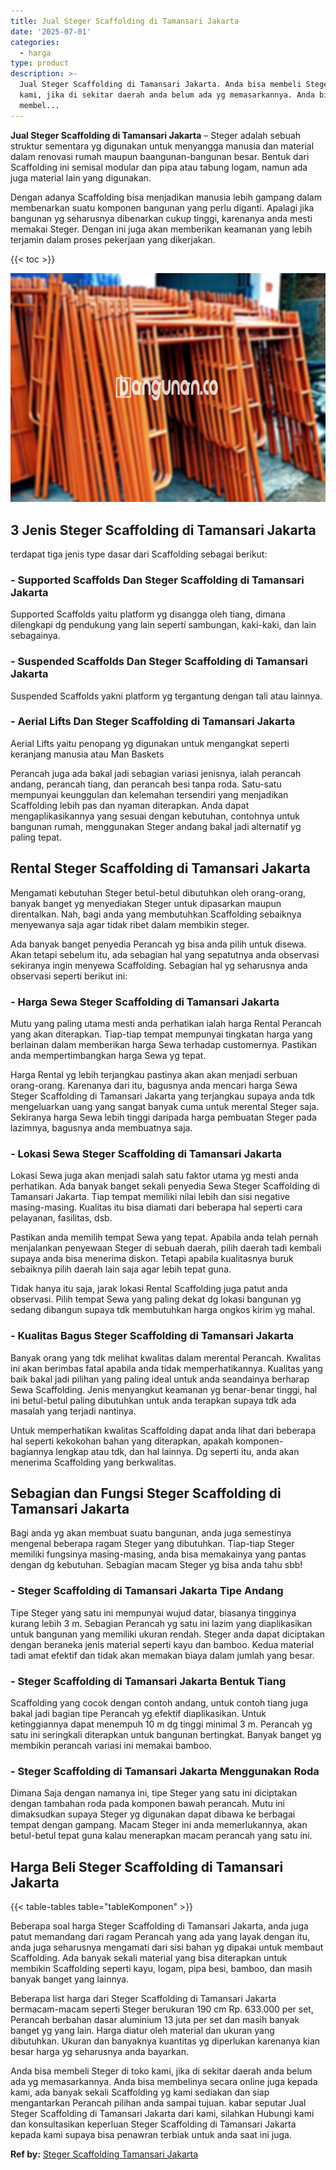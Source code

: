 ```yaml
---
title: Jual Steger Scaffolding di Tamansari Jakarta
date: '2025-07-01'
categories:
  - harga
type: product
description: >-
  Jual Steger Scaffolding di Tamansari Jakarta. Anda bisa membeli Steger di toko
  kami, jika di sekitar daerah anda belum ada yg memasarkannya. Anda bisa
  membel...
---
```


**Jual Steger Scaffolding di Tamansari Jakarta** – Steger adalah sebuah struktur sementara yg digunakan untuk menyangga manusia dan material dalam renovasi rumah maupun baangunan-bangunan besar. Bentuk dari Scaffolding ini semisal modular dan pipa atau tabung logam, namun ada juga material lain yang digunakan.

Dengan adanya Scaffolding bisa menjadikan manusia lebih gampang dalam membenarkan suatu komponen bangunan yang perlu diganti. Apalagi jika bangunan yg seharusnya dibenarkan cukup tinggi, karenanya anda mesti memakai Steger. Dengan ini juga akan memberikan keamanan yang lebih terjamin dalam proses pekerjaan yang dikerjakan.

{{< toc >}}

![Jual Steger Scaffolding di Tamansari Jakarta](/images/sewa-scaffolding-steger-06.png)

## 3 Jenis Steger Scaffolding di Tamansari Jakarta

terdapat tiga jenis type dasar dari Scaffolding sebagai berikut:

### \- Supported Scaffolds Dan Steger Scaffolding di Tamansari Jakarta

Supported Scaffolds yaitu platform yg disangga oleh tiang, dimana dilengkapi dg pendukung yang lain seperti sambungan, kaki-kaki, dan lain sebagainya.

### \- Suspended Scaffolds Dan Steger Scaffolding di Tamansari Jakarta

Suspended Scaffolds yakni platform yg tergantung dengan tali atau lainnya.

### \- Aerial Lifts Dan Steger Scaffolding di Tamansari Jakarta

Aerial Lifts yaitu penopang yg digunakan untuk mengangkat seperti keranjang manusia atau Man Baskets

Perancah juga ada bakal jadi sebagian variasi jenisnya, ialah perancah andang, perancah tiang, dan perancah besi tanpa roda. Satu-satu mempunyai keunggulan dan kelemahan tersendiri yang menjadikan Scaffolding lebih pas dan nyaman diterapkan. Anda dapat mengaplikasikannya yang sesuai dengan kebutuhan, contohnya untuk bangunan rumah, menggunakan Steger andang bakal jadi alternatif yg paling tepat.

## Rental Steger Scaffolding di Tamansari Jakarta

Mengamati kebutuhan Steger betul-betul dibutuhkan oleh orang-orang, banyak banget yg menyediakan Steger untuk dipasarkan maupun direntalkan. Nah, bagi anda yang membutuhkan Scaffolding sebaiknya menyewanya saja agar tidak ribet dalam membikin steger.

Ada banyak banget penyedia Perancah yg bisa anda pilih untuk disewa. Akan tetapi sebelum itu, ada sebagian hal yang sepatutnya anda observasi sekiranya ingin menyewa Scaffolding. Sebagian hal yg seharusnya anda observasi seperti berikut ini:

### \- Harga Sewa Steger Scaffolding di Tamansari Jakarta

Mutu yang paling utama mesti anda perhatikan ialah harga Rental Perancah yang akan diterapkan. Tiap-tiap tempat mempunyai tingkatan harga yang berlainan dalam memberikan harga Sewa terhadap customernya. Pastikan anda mempertimbangkan harga Sewa yg tepat.

Harga Rental yg lebih terjangkau pastinya akan akan menjadi serbuan orang-orang. Karenanya dari itu, bagusnya anda mencari harga Sewa Steger Scaffolding di Tamansari Jakarta yang terjangkau supaya anda tdk mengeluarkan uang yang sangat banyak cuma untuk merental Steger saja. Sekiranya harga Sewa lebih tinggi daripada harga pembuatan Steger pada lazimnya, bagusnya anda membuatnya saja.

### \- Lokasi Sewa Steger Scaffolding di Tamansari Jakarta

Lokasi Sewa juga akan menjadi salah satu faktor utama yg mesti anda perhatikan. Ada banyak banget sekali penyedia Sewa Steger Scaffolding di Tamansari Jakarta. Tiap tempat memiliki nilai lebih dan sisi negative masing-masing. Kualitas itu bisa diamati dari beberapa hal seperti cara pelayanan, fasilitas, dsb.

Pastikan anda memilih tempat Sewa yang tepat. Apabila anda telah pernah menjalankan penyewaan Steger di sebuah daerah, pilih daerah tadi kembali supaya anda bisa menerima diskon. Tetapi apabila kualitasnya buruk sebaiknya pilih daerah lain saja agar lebih tepat guna.

Tidak hanya itu saja, jarak lokasi Rental Scaffolding juga patut anda observasi. Pilih tempat Sewa yang paling dekat dg lokasi bangunan yg sedang dibangun supaya tdk membutuhkan harga ongkos kirim yg mahal.

### \- Kualitas Bagus Steger Scaffolding di Tamansari Jakarta

Banyak orang yang tdk melihat kwalitas dalam merental Perancah. Kwalitas ini akan berimbas fatal apabila anda tidak memperhatikannya. Kualitas yang baik bakal jadi pilihan yang paling ideal untuk anda seandainya berharap Sewa Scaffolding. Jenis menyangkut keamanan yg benar-benar tinggi, hal ini betul-betul paling dibutuhkan untuk anda terapkan supaya tdk ada masalah yang terjadi nantinya.

Untuk memperhatikan kwalitas Scaffolding dapat anda lihat dari beberapa hal seperti kekokohan bahan yang diterapkan, apakah komponen-bagiannya lengkap atau tdk, dan hal lainnya. Dg seperti itu, anda akan menerima Scaffolding yang berkwalitas.

## Sebagian dan Fungsi Steger Scaffolding di Tamansari Jakarta

Bagi anda yg akan membuat suatu bangunan, anda juga semestinya mengenal beberapa ragam Steger yang dibutuhkan. Tiap-tiap Steger memiliki fungsinya masing-masing, anda bisa memakainya yang pantas dengan dg kebutuhan. Sebagian macam Steger yg bisa anda tahu sbb!

### \- Steger Scaffolding di Tamansari Jakarta Tipe Andang

Tipe Steger yang satu ini mempunyai wujud datar, biasanya tingginya kurang lebih 3 m. Sebagian Perancah yg satu ini lazim yang diaplikasikan untuk bangunan yang memiliki ukuran rendah. Steger anda dapat diciptakan dengan beraneka jenis material seperti kayu dan bamboo. Kedua material tadi amat efektif dan tidak akan memakan biaya dalam jumlah yang besar.

### \- Steger Scaffolding di Tamansari Jakarta Bentuk Tiang

Scaffolding yang cocok dengan contoh andang, untuk contoh tiang juga bakal jadi bagian tipe Perancah yg efektif diaplikasikan. Untuk ketinggiannya dapat menempuh 10 m dg tinggi minimal 3 m. Perancah yg satu ini seringkali diterapkan untuk bangunan bertingkat. Banyak banget yg membikin perancah variasi ini memakai bamboo.

### \- Steger Scaffolding di Tamansari Jakarta Menggunakan Roda

Dimana Saja dengan namanya ini, tipe Steger yang satu ini diciptakan dengan tambahan roda pada komponen bawah perancah. Mutu ini dimaksudkan supaya Steger yg digunakan dapat dibawa ke berbagai tempat dengan gampang. Macam Steger ini anda memerlukannya, akan betul-betul tepat guna kalau menerapkan macam perancah yang satu ini.

## Harga Beli Steger Scaffolding di Tamansari Jakarta

{{< table-tables table="tableKomponen" >}}

Beberapa soal harga Steger Scaffolding di Tamansari Jakarta, anda juga patut memandang dari ragam Perancah yang ada yang layak dengan itu, anda juga seharusnya mengamati dari sisi bahan yg dipakai untuk membaut Scaffolding. Ada banyak sekali material yang bisa diterapkan untuk membikin Scaffolding seperti kayu, logam, pipa besi, bamboo, dan masih banyak banget yang lainnya.

Beberapa list harga dari Steger Scaffolding di Tamansari Jakarta bermacam-macam seperti Steger berukuran 190 cm Rp. 633.000 per set, Perancah berbahan dasar aluminium 13 juta per set dan masih banyak banget yg yang lain. Harga diatur oleh material dan ukuran yang dibutuhkan. Ukuran dan banyaknya kuantitas yg diperlukan karenanya kian besar harga yg seharusnya anda bayarkan.

Anda bisa membeli Steger di toko kami, jika di sekitar daerah anda belum ada yg memasarkannya. Anda bisa membelinya secara online juga kepada kami, ada banyak sekali Scaffolding yg kami sediakan dan siap mengantarkan Perancah pilihan anda sampai tujuan. kabar seputar Jual Steger Scaffolding di Tamansari Jakarta dari kami, silahkan Hubungi kami dan konsultasikan keperluan Steger Scaffolding di Tamansari Jakarta kepada kami supaya bisa penawran terbiak untuk anda saat ini juga.

**Ref by:** [Steger Scaffolding Tamansari Jakarta](https://id.wikipedia.org/wiki/Steger)
